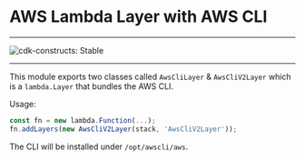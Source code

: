 # AWS Lambda Layer with AWS CLI
<!--BEGIN STABILITY BANNER-->

---

![cdk-constructs: Stable](https://img.shields.io/badge/cdk--constructs-stable-success.svg?style=for-the-badge)

---

<!--END STABILITY BANNER-->


This module exports two classes called `AwsCliLayer` & `AwsCliV2Layer` which is a `lambda.Layer` that bundles the AWS CLI.

Usage:

```ts
const fn = new lambda.Function(...);
fn.addLayers(new AwsCliV2Layer(stack, 'AwsCliV2Layer'));
```

The CLI will be installed under `/opt/awscli/aws`.
